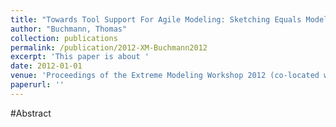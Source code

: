 ```yaml
---
title: "Towards Tool Support For Agile Modeling: Sketching Equals Modeling"
author: "Buchmann, Thomas"
collection: publications
permalink: /publication/2012-XM-Buchmann2012
excerpt: 'This paper is about '
date: 2012-01-01
venue: 'Proceedings of the Extreme Modeling Workshop 2012 (co-located with MODELS 2012)'
paperurl: ''
---
```


#Abstract

